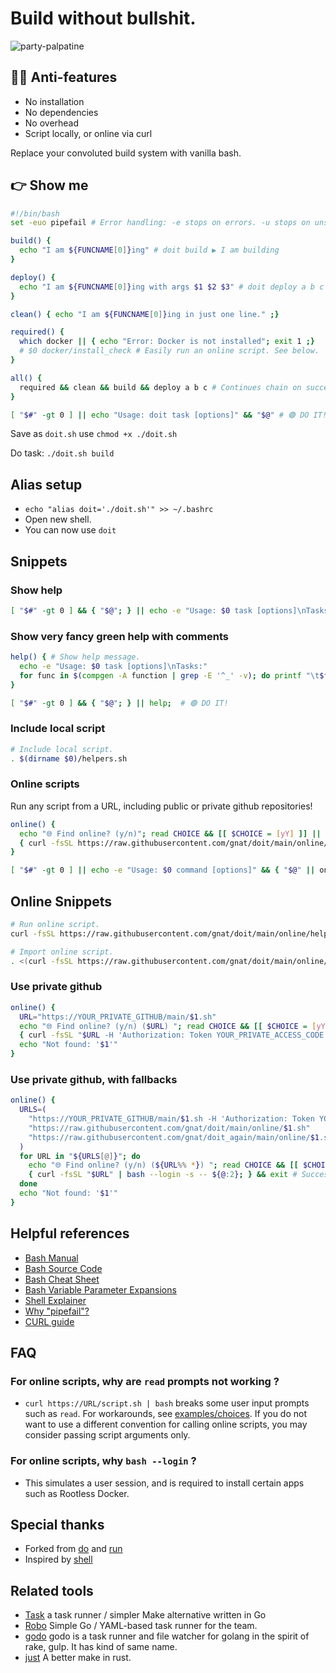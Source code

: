 # Build without bullshit.
![party-palpatine](https://user-images.githubusercontent.com/24665/174114761-42dfba9c-dcae-473b-8d83-aee59629f7aa.gif)

## 🏴‍☠️ Anti-features
* No installation
* No dependencies
* No overhead
* Script locally, or online via curl

Replace your convoluted build system with vanilla bash.

## 👉 Show me

```bash
#!/bin/bash
set -euo pipefail # Error handling: -e stops on errors. -u stops on unset variables. -o pipefail stops pipelines on fail: https://mobile.twitter.com/b0rk/status/1314345978963648524

build() {
  echo "I am ${FUNCNAME[0]}ing" # doit build ▶️ I am building
}

deploy() {
  echo "I am ${FUNCNAME[0]}ing with args $1 $2 $3" # doit deploy a b c ▶️ I am deploying with args a b c
}

clean() { echo "I am ${FUNCNAME[0]}ing in just one line." ;}

required() {
  which docker || { echo "Error: Docker is not installed"; exit 1 ;}
  # $0 docker/install_check # Easily run an online script. See below.
}

all() {
  required && clean && build && deploy a b c # Continues chain on success.
}

[ "$#" -gt 0 ] || echo "Usage: doit task [options]" && "$@" # 🟢 DO IT!
```
Save as `doit.sh` use `chmod +x ./doit.sh`

Do task: `./doit.sh build`

## Alias setup
* `echo "alias doit='./doit.sh'" >> ~/.bashrc`
* Open new shell.
* You can now use `doit`

## Snippets

### Show help
```bash
[ "$#" -gt 0 ] && { "$@"; } || echo -e "Usage: $0 task [options]\nTasks:"; printf "\t%s\n" $(compgen -A function) # 🟢 DO IT!
```

### Show very fancy green help with comments
```bash
help() { # Show help message.
  echo -e "Usage: $0 task [options]\nTasks:"
  for func in $(compgen -A function | grep -E '^_' -v); do printf "\t$func \t \e[92m $(grep -A1 "^$func()" $0 | grep -oP '(?<=# ).*')" ; printf " \e[0m \n"; done | column -t -s $'\t'
}

[ "$#" -gt 0 ] && { "$@"; } || help;  # 🟢 DO IT!
```

### Include local script
```bash
# Include local script.
. $(dirname $0)/helpers.sh
```

### Online scripts
Run any script from a URL, including public or private github repositories! 
```bash
online() {
  echo "🌐 Find online? (y/n)"; read CHOICE && [[ $CHOICE = [yY] ]] || (echo "Cancelled"; exit 1)
  { curl -fsSL https://raw.githubusercontent.com/gnat/doit/main/online/$1.sh | bash --login -s -- ${@:2}; } && exit 1 || echo "Not found: '$1'"
}

[ "$#" -gt 0 ] || echo -e "Usage: $0 command [options]" && { "$@" || online "$@"; } # 🟢 DO IT!
```

## Online Snippets

```bash
# Run online script.
curl -fsSL https://raw.githubusercontent.com/gnat/doit/main/online/helpers.sh | bash

# Import online script.
. <(curl -fsSL https://raw.githubusercontent.com/gnat/doit/main/online/helpers.sh)
```

### Use private github
```bash
online() {
  URL="https://YOUR_PRIVATE_GITHUB/main/$1.sh"
  echo "🌐 Find online? (y/n) ($URL) "; read CHOICE && [[ $CHOICE = [yY] ]] || (echo "Cancelled"; exit 1)
  { curl -fsSL "$URL -H 'Authorization: Token YOUR_PRIVATE_ACCESS_CODE'" | bash --login -s -- ${@:2}; } ||
  echo "Not found: '$1'"
}
```

### Use private github, with fallbacks
```bash
online() {
  URLS=(
    "https://YOUR_PRIVATE_GITHUB/main/$1.sh -H 'Authorization: Token YOUR_PRIVATE_ACCESS_CODE'"
    "https://raw.githubusercontent.com/gnat/doit/main/online/$1.sh"
    "https://raw.githubusercontent.com/gnat/doit_again/main/online/$1.sh"
  )
  for URL in "${URLS[@]}"; do
    echo "🌐 Find online? (y/n) (${URL%% *}) "; read CHOICE && [[ $CHOICE = [yY] ]] || { echo "Skipping"; continue; }
    { curl -fsSL "$URL" | bash --login -s -- ${@:2}; } && exit # Success
  done
  echo "Not found: '$1'"
}
```

## Helpful references

* [Bash Manual](https://www.gnu.org/software/bash/manual/html_node/index.html)
* [Bash Source Code](https://github.com/bminor/bash)
* [Bash Cheat Sheet](https://bertvv.github.io/cheat-sheets/Bash.html)
* [Bash Variable Parameter Expansions](https://www.cyberciti.biz/tips/bash-shell-parameter-substitution-2.html)
* [Shell Explainer](https://explainshell.com/)
* [Why "pipefail"?](https://mobile.twitter.com/b0rk/status/1314345978963648524)
* [CURL guide](https://github.com/frizb/HackingWithCurl)

## FAQ

### For online scripts, why are `read` prompts not working ?
* `curl https://URL/script.sh | bash` breaks some user input prompts such as `read`. For workarounds, see [examples/choices](https://github.com/gnat/doit/blob/main/online/examples/choices.sh). If you do not want to use a different convention for calling online scripts, you may consider passing script arguments only.

### For online scripts, why `bash --login` ?
* This simulates a user session, and is required to install certain apps such as Rootless Docker.

## Special thanks
* Forked from [do](https://github.com/8gears/do) and [run](https://github.com/icetbr/run)
* Inspired by [shell](https://github.com/netkiller/shell)

## Related tools

* [Task](http://taskfile.org/#/usage) a task runner / simpler Make alternative written in Go
* [Robo](https://github.com/tj/robo) Simple Go / YAML-based task runner for the team.
* [godo](https://github.com/go-godo/godo) godo is a task runner and file watcher for golang in the spirit of rake, gulp. It has kind of same name.
* [just](https://github.com/casey/just) A better make in rust.
